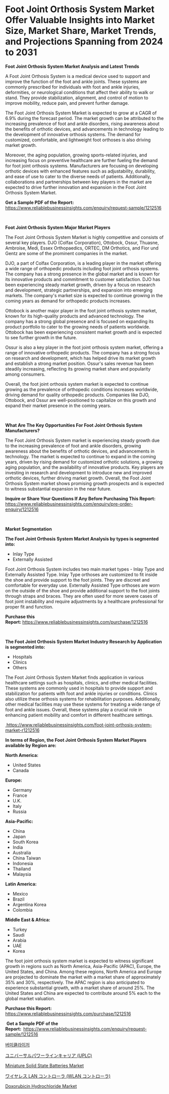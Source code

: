 <p><h1>Foot Joint Orthosis System Market Offer Valuable Insights into Market Size, Market Share, Market Trends, and Projections Spanning from 2024 to 2031</h1></p><p><strong>Foot Joint Orthosis System Market Analysis and Latest Trends</strong></p>
<p><p>A Foot Joint Orthosis System is a medical device used to support and improve the function of the foot and ankle joints. These systems are commonly prescribed for individuals with foot and ankle injuries, deformities, or neurological conditions that affect their ability to walk or stand. They provide stabilization, alignment, and control of motion to improve mobility, reduce pain, and prevent further damage.</p><p>The Foot Joint Orthosis System Market is expected to grow at a CAGR of 6.9% during the forecast period. The market growth can be attributed to the increasing prevalence of foot and ankle disorders, rising awareness about the benefits of orthotic devices, and advancements in technology leading to the development of innovative orthosis systems. The demand for customized, comfortable, and lightweight foot orthoses is also driving market growth.</p><p>Moreover, the aging population, growing sports-related injuries, and increasing focus on preventive healthcare are further fueling the demand for foot joint orthosis systems. Manufacturers are focusing on developing orthotic devices with enhanced features such as adjustability, durability, and ease of use to cater to the diverse needs of patients. Additionally, collaborations and partnerships between key players in the market are expected to drive further innovation and expansion in the Foot Joint Orthosis System Market.</p></p>
<p><strong>Get a Sample PDF of the Report:&nbsp;</strong> <a href="https://www.reliablebusinessinsights.com/enquiry/request-sample/1212516">https://www.reliablebusinessinsights.com/enquiry/request-sample/1212516</a></p>
<p>&nbsp;</p>
<p><strong>Foot Joint Orthosis System Major Market Players</strong></p>
<p><p>The Foot Joint Orthosis System Market is highly competitive and consists of several key players. DJO (Colfax Corporation), Ottobock, Ossur, Thuasne, Ambroise, Medi, Essex Orthopaedics, ORTEC, DM Orthotics, and Fior und Gentz are some of the prominent companies in the market.</p><p>DJO, a part of Colfax Corporation, is a leading player in the market offering a wide range of orthopedic products including foot joint orthosis systems. The company has a strong presence in the global market and is known for its innovative products and commitment to customer satisfaction. DJO has been experiencing steady market growth, driven by a focus on research and development, strategic partnerships, and expansion into emerging markets. The company's market size is expected to continue growing in the coming years as demand for orthopedic products increases.</p><p>Ottobock is another major player in the foot joint orthosis system market, known for its high-quality products and advanced technology. The company has a strong global presence and is focused on expanding its product portfolio to cater to the growing needs of patients worldwide. Ottobock has been experiencing consistent market growth and is expected to see further growth in the future.</p><p>Ossur is also a key player in the foot joint orthosis system market, offering a range of innovative orthopedic products. The company has a strong focus on research and development, which has helped drive its market growth and establish a strong market position. Ossur's sales revenue has been steadily increasing, reflecting its growing market share and popularity among consumers.</p><p>Overall, the foot joint orthosis system market is expected to continue growing as the prevalence of orthopedic conditions increases worldwide, driving demand for quality orthopedic products. Companies like DJO, Ottobock, and Ossur are well-positioned to capitalize on this growth and expand their market presence in the coming years.</p></p>
<p>&nbsp;</p>
<p><strong>What Are The Key Opportunities For Foot Joint Orthosis System Manufacturers?</strong></p>
<p><p>The Foot Joint Orthosis System market is experiencing steady growth due to the increasing prevalence of foot and ankle disorders, growing awareness about the benefits of orthotic devices, and advancements in technology. The market is expected to continue to expand in the coming years, driven by rising demand for customized orthotic solutions, a growing aging population, and the availability of innovative products. Key players are investing in research and development to introduce new and improved orthotic devices, further driving market growth. Overall, the Foot Joint Orthosis System market shows promising growth prospects and is expected to witness substantial expansion in the near future.</p></p>
<p><strong>Inquire or Share Your Questions If Any Before Purchasing This Report:</strong> <a href="https://www.reliablebusinessinsights.com/enquiry/pre-order-enquiry/1212516">https://www.reliablebusinessinsights.com/enquiry/pre-order-enquiry/1212516</a></p>
<p>&nbsp;</p>
<p><strong>Market Segmentation</strong></p>
<p><strong>The Foot Joint Orthosis System Market Analysis by types is segmented into:</strong></p>
<p><ul><li>Inlay Type</li><li>Externally Assisted</li></ul></p>
<p><p>Foot Joint Orthosis System includes two main market types - Inlay Type and Externally Assisted Type. Inlay Type orthoses are customized to fit inside the shoe and provide support to the foot joints. They are discreet and comfortable for everyday use. Externally Assisted Type orthoses are worn on the outside of the shoe and provide additional support to the foot joints through straps and braces. They are often used for more severe cases of foot joint instability and require adjustments by a healthcare professional for proper fit and function.</p></p>
<p><strong>Purchase this Report:&nbsp;</strong><a href="https://www.reliablebusinessinsights.com/purchase/1212516">https://www.reliablebusinessinsights.com/purchase/1212516</a></p>
<p>&nbsp;</p>
<p><strong>The Foot Joint Orthosis System Market Industry Research by Application is segmented into:</strong></p>
<p><ul><li>Hospitals</li><li>Clinics</li><li>Others</li></ul></p>
<p><p>The Foot Joint Orthosis System Market finds application in various healthcare settings such as hospitals, clinics, and other medical facilities. These systems are commonly used in hospitals to provide support and stabilization for patients with foot and ankle injuries or conditions. Clinics also utilize these orthosis systems for rehabilitation purposes. Additionally, other medical facilities may use these systems for treating a wide range of foot and ankle issues. Overall, these systems play a crucial role in enhancing patient mobility and comfort in different healthcare settings.</p></p>
<p><a href="https://www.reliablebusinessinsights.com/foot-joint-orthosis-system-market-r1212516">&nbsp;https://www.reliablebusinessinsights.com/foot-joint-orthosis-system-market-r1212516</a></p>
<p><strong>In terms of Region, the Foot Joint Orthosis System Market Players available by Region are:</strong></p>
<p>
    <p> <strong> North America: </strong>
        <ul>
            <li>United States</li>
            <li>Canada</li>
        </ul>
        </p> 
    <p> <strong> Europe: </strong>
        <ul>
            <li>Germany</li>
            <li>France</li>
            <li>U.K.</li>
            <li>Italy</li>
            <li>Russia</li>
        </ul>
        </p> 
    <p> <strong> Asia-Pacific: </strong>
        <ul>
            <li>China</li>
            <li>Japan</li>
            <li>South Korea</li>
            <li>India</li>
            <li>Australia</li>
            <li>China Taiwan</li>
            <li>Indonesia</li>
            <li>Thailand</li>
            <li>Malaysia</li>
        </ul>
        </p> 
    <p> <strong> Latin America: </strong>
        <ul>
            <li>Mexico</li>
            <li>Brazil</li>
            <li>Argentina Korea</li>
            <li>Colombia</li>
        </ul>
        </p> 
    <p> <strong> Middle East & Africa: </strong>
        <ul>
            <li>Turkey</li>
            <li>Saudi</li>
            <li>Arabia</li>
            <li>UAE</li>
            <li>Korea</li>
        </ul>
    </p>
    </p>
<p><p>The foot joint orthosis system market is expected to witness significant growth in regions such as North America, Asia-Pacific (APAC), Europe, the United States, and China. Among these regions, North America and Europe are projected to dominate the market with a market share of approximately 35% and 30%, respectively. The APAC region is also anticipated to experience substantial growth, with a market share of around 25%. The United States and China are expected to contribute around 5% each to the global market valuation.</p></p>
<p><strong>Purchase this Report: </strong><a href="https://www.reliablebusinessinsights.com/purchase/1212516">https://www.reliablebusinessinsights.com/purchase/1212516</a></p>
<p>&nbsp;<strong>Get a Sample PDF of the Report:&nbsp;&nbsp;</strong><a href="https://www.reliablebusinessinsights.com/enquiry/request-sample/1212516">https://www.reliablebusinessinsights.com/enquiry/request-sample/1212516</a></p>
<p><strong></strong></p>
<p><p><a href="https://github.com/JackieFauhey9089475/Market-Research-Report-List-2/blob/main/581514295795.md">버미큘라이저</a></p><p><a href="https://github.com/bucuel854722/Market-Research-Report-List-2/blob/main/2783805102254.md">ユニバーサルパワーラインキャリア (UPLC)</a></p><p><a href="https://github.com/fiixsa/Market-Research-Report-List-2/blob/main/miniature-solid-state-batteries-market.md">Miniature Solid State Batteries Market</a></p><p><a href="https://github.com/xemfu2379520/Market-Research-Report-List-2/blob/main/1595026102253.md">ワイヤレス LAN コントローラ (WLAN コントローラ)</a></p><p><a href="https://github.com/Airanohannonzb68e5pb53oc1/Market-Research-Report-List-2/blob/main/doxorubicin-hydrochloride-market.md">Doxorubicin Hydrochloride Market</a></p></p>